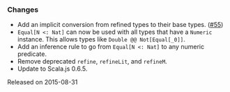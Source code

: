 ### Changes

* Add an implicit conversion from refined types to their base types. ([#55])
* `Equal[N <: Nat]` can now be used with all types that have a `Numeric`
  instance. This allows types like `Double @@ Not[Equal[_0]]`.
* Add an inference rule to go from `Equal[N <: Nat]` to any numeric predicate.
* Remove deprecated `refine`, `refineLit`, and `refineM`.
* Update to Scala.js 0.6.5.

[#55]: https://github.com/fthomas/refined/issues/55

Released on 2015-08-31
